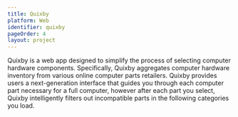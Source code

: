 ```yaml
---
title: Quixby
platform: Web
identifier: quixby
pageOrder: 4
layout: project
---
```


Quixby is a web app designed to simplify the process of selecting computer hardware components. 
Specifically, Quixby aggregates computer hardware inventory from various online computer parts retailers.
Quixby provides users a next-generation interface that guides you through each computer part necessary for a full
computer, however after each part you select, Quixby intelligently filters out incompatible parts in the following 
categories you load.